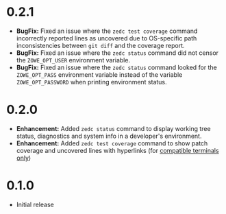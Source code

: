 # 0.2.1

- **BugFix:** Fixed an issue where the `zedc test coverage` command incorrectly reported lines as uncovered due to OS-specific path inconsistencies between `git diff` and the coverage report.
- **BugFix:** Fixed an issue where the `zedc status` command did not censor the `ZOWE_OPT_USER` environment variable.
- **BugFix:** Fixed an issue where the `zedc status` command looked for the `ZOWE_OPT_PASS` environment variable instead of the variable `ZOWE_OPT_PASSWORD` when printing environment status.

# 0.2.0

- **Enhancement:** Added `zedc status` command to display working tree status, diagnostics and system info in a developer's environment.
- **Enhancement:** Added `zedc test coverage` command to show patch coverage and uncovered lines with hyperlinks (for [compatible terminals only](https://github.com/Alhadis/OSC8-Adoption))

# 0.1.0

- Initial release
